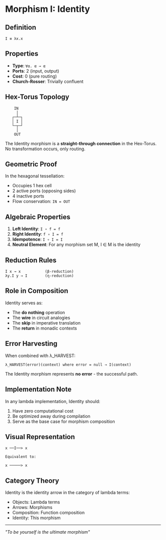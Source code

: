 # Morphism I: Identity

## Definition

```
I ≡ λx.x
```

## Properties

- **Type**: `∀α. α → α`
- **Ports**: 2 (input, output)
- **Cost**: 0 (pure routing)
- **Church-Rosser**: Trivially confluent

## Hex-Torus Topology

```
    IN
     │
   ┌─┴─┐
   │ I │
   └─┬─┘
     │
    OUT
```

The Identity morphism is a **straight-through connection** in the Hex-Torus. No transformation occurs, only routing.

## Geometric Proof

In the hexagonal tessellation:
- Occupies 1 hex cell
- 2 active ports (opposing sides)
- 4 inactive ports
- Flow conservation: `IN = OUT`

## Algebraic Properties

1. **Left Identity**: `I ∘ f = f`
2. **Right Identity**: `f ∘ I = f`
3. **Idempotence**: `I ∘ I = I`
4. **Neutral Element**: For any morphism set M, I ∈ M is the identity

## Reduction Rules

```
I x → x           (β-reduction)
λy.I y → I        (η-reduction)
```

## Role in Composition

Identity serves as:
- The **do nothing** operation
- The **wire** in circuit analogies
- The **skip** in imperative translation
- The **return** in monadic contexts

## Error Harvesting

When combined with λ_HARVEST:
```
λ_HARVEST(error)(context) where error = null → I(context)
```

The Identity morphism represents **no error** - the successful path.

## Implementation Note

In any lambda implementation, Identity should:
1. Have zero computational cost
2. Be optimized away during compilation
3. Serve as the base case for morphism composition

## Visual Representation

```
x ──I──> x

Equivalent to:

x ─────> x
```

## Category Theory

Identity is the identity arrow in the category of lambda terms:
- Objects: Lambda terms
- Arrows: Morphisms
- Composition: Function composition
- Identity: This morphism

---

*"To be yourself is the ultimate morphism"*